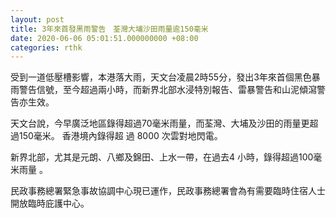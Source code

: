 ```yaml
---
layout: post
title: 3年來首發黑雨警告　荃灣大埔沙田雨量逾150毫米
date: 2020-06-06 05:01:51.000000000 +08:00
categories: rthk
---
```


受到一道低壓槽影響，本港落大雨，天文台凌晨2時55分，發出3年來首個黑色暴雨警告信號，至今超過兩小時，而新界北部水浸特別報告、雷暴警告和山泥傾瀉警告亦生效。

天文台說，今早廣泛地區錄得超過70毫米雨量，而荃灣、大埔及沙田的雨量更超過150毫米。 香港境內錄得超 過 8000 次雲對地閃電。

新界北部，尤其是元朗、八鄉及錦田、上水一帶，在過去4 小時，錄得超過100毫米雨量 。

民政事務總署緊急事故協調中心現已運作，民政事務總署會為有需要臨時住宿人士開放臨時庇護中心。
